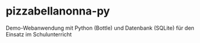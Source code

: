 # pizzabellanonna-py
Demo-Webanwendung mit Python (Bottle) und Datenbank (SQLite) für den Einsatz im Schulunterricht
